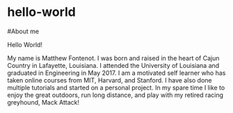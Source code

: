 # hello-world
#About me

Hello World!

My name is Matthew Fontenot. I was born and raised in the heart of Cajun Country in Lafayette, Louisiana. I attended the University of Louisiana and graduated in Engineering in May 2017. I am a motivated self learner who has taken online courses from MIT, Harvard, and Stanford. I have also done multiple tutorials and started on a personal project. In my spare time I like to enjoy the great outdoors, run long distance, and play with my retired racing greyhound, Mack Attack!
